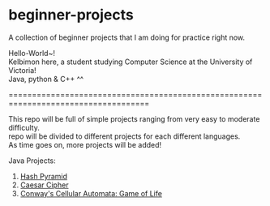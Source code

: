 # beginner-projects
A collection of beginner projects that I am doing for practice right now.<br />

Hello-World~! <br />
Kelbimon here, a student studying Computer Science at the University of Victoria! <br />
Java, python & C++ ^^ <br />


====================================================================================<br />

This repo will be full of simple projects ranging from very easy to moderate difficulty.<br />
repo will be divided to different projects for each different languages.<br />
As time goes on, more projects will be added! <br />

Java Projects:
1. [Hash Pyramid](https://github.com/Kelbimon/beginner-projects/blob/master/src/myPackage/Pyramid.java)
2. [Caesar Cipher](https://github.com/Kelbimon/beginner-projects/blob/master/src/myPackage/CaesarCipher.java)
3. [Conway's Cellular Automata: Game of Life](https://github.com/Kelbimon/beginner-projects/blob/master/src/myPackage/GameOfLife.java)
